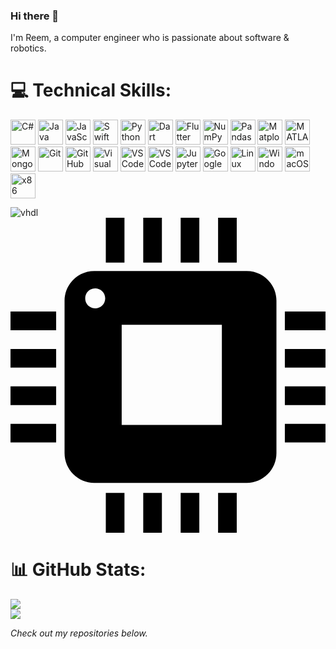 ### Hi there 👋

I'm Reem, a computer engineer who is passionate about software & robotics.

# 💻 Technical Skills:

<p align="left">
  
  <!-- C# -->
  <img src="https://cdn.jsdelivr.net/gh/devicons/devicon/icons/csharp/csharp-original.svg" width="40" height="40" alt="C#" />

  <!-- Java -->
  <img src="https://cdn.jsdelivr.net/gh/devicons/devicon/icons/java/java-original.svg" width="40" height="40" alt="Java" />
  
  <!-- JavaScript -->
  <img src="https://cdn.jsdelivr.net/gh/devicons/devicon/icons/javascript/javascript-original.svg" width="40" height="40" alt="JavaScript" />
  
  <!-- Swift -->
  <img src="https://cdn.jsdelivr.net/gh/devicons/devicon/icons/swift/swift-original.svg" width="40" height="40" alt="Swift" />
  
  <!-- Python -->
  <img src="https://cdn.jsdelivr.net/gh/devicons/devicon/icons/python/python-original.svg" width="40" height="40" alt="Python" />

  <!-- Dart -->
  <img src="https://cdn.jsdelivr.net/gh/devicons/devicon/icons/dart/dart-original.svg" width="40" height="40" alt="Dart" />
  
  <!-- Flutter -->
  <img src="https://cdn.jsdelivr.net/gh/devicons/devicon/icons/flutter/flutter-original.svg" width="40" height="40" alt="Flutter" />

  <!-- NumPy -->
  <img src="https://cdn.jsdelivr.net/gh/devicons/devicon/icons/numpy/numpy-original.svg" width="40" height="40" alt="NumPy" />
  
  <!-- Pandas -->
  <img src="https://cdn.jsdelivr.net/gh/devicons/devicon/icons/pandas/pandas-original.svg" width="40" height="40" alt="Pandas" />
  
  <!-- Matplotlib -->
  <img src="https://upload.wikimedia.org/wikipedia/commons/8/84/Matplotlib_icon.svg" width="40" height="40" alt="Matplotlib" />
  
  <!-- MATLAB -->
  <img src="https://cdn.jsdelivr.net/gh/devicons/devicon/icons/matlab/matlab-original.svg" width="40" height="40" alt="MATLAB" />
  
  <!-- MongoDB -->
  <img src="https://cdn.jsdelivr.net/gh/devicons/devicon/icons/mongodb/mongodb-original.svg" width="40" height="40" alt="MongoDB" />

  <!-- Git -->
  <img src="https://cdn.jsdelivr.net/gh/devicons/devicon/icons/git/git-original.svg" width="40" height="40" alt="Git" />
  
  <!-- GitHub -->
  <img src="https://cdn.jsdelivr.net/gh/devicons/devicon/icons/github/github-original.svg" width="40" height="40" alt="GitHub" />

  <!-- Visual Studio -->
  <img src="https://cdn.jsdelivr.net/gh/devicons/devicon/icons/visualstudio/visualstudio-original.svg" width="40" height="40" alt="Visual Studio" />
  
  <!-- VS Code -->
  <img src="https://cdn.jsdelivr.net/gh/devicons/devicon/icons/vscode/vscode-original.svg" width="40" height="40" alt="VS Code" />
  
  <!-- XCode -->
  <img src="https://cdn.jsdelivr.net/gh/devicons/devicon/icons/xcode/xcode-original.svg" width="40" height="40" alt="VS Code" />
  
  <!-- Jupyter -->
  <img src="https://cdn.jsdelivr.net/gh/devicons/devicon/icons/jupyter/jupyter-original.svg" width="40" height="40" alt="Jupyter" />

  <!-- Google Colab -->
  <img src="https://upload.wikimedia.org/wikipedia/commons/d/d0/Google_Colaboratory_SVG_Logo.svg" width="40" height="40" alt="Google Colab" />
  
  <!-- Linux -->
  <img src="https://cdn.jsdelivr.net/gh/devicons/devicon/icons/linux/linux-original.svg" width="40" height="40" alt="Linux" />
  
  <!-- Windows -->
  <img src="https://cdn.jsdelivr.net/gh/devicons/devicon/icons/windows8/windows8-original.svg" width="40" height="40" alt="Windows" />
  
  <!-- macOS -->
  <img src="https://cdn.jsdelivr.net/gh/devicons/devicon/icons/apple/apple-original.svg" width="40" height="40" alt="macOS" />
  
  <!-- x86 Assembly -->
  <img src="https://img.icons8.com/?size=100&id=55186&format=png&color=000000" width="40" height="40" alt="x86 Assembly" />

  <!-- VHDL -->
  ![vhdl](https://github.com/user-attachments/assets/5b86a60a-b211-40f1-8f46-819ed26a1d74)<svg height="512" width="512" xmlns="http://www.w3.org/2000/svg"><path d="m378.0400085 424.2304993h-244.0800781c-26.1040649 0-47.461937-21.3578796-47.461937-47.4619446v-244.0800781c0-26.1040726 21.357872-47.4619446 47.461937-47.4619446h244.0800781c26.1040649 0 47.4619446 21.357872 47.4619446 47.4619446v244.0800781c0 26.1040649-21.3578796 47.4619446-47.4619446 47.4619446zm-39.8469238-253.0592957h-160.2936249v160.2936096h160.2936249zm-155.8425445-171.1712036h-29.8509979v71.767746h29.8509979zm59.8793335 0h-29.8509979v71.767746h29.8509979zm59.8798065 0h-29.8509827v71.767746h29.8509827zm59.8788452 0h-29.8509827v71.767746h29.8509827zm-288.9492951 329.6844482h-73.0392303v29.8509827h73.0392303zm0-59.8788452h-73.0392303v29.8509827h73.0392303zm0-59.8798218h-73.0392303v29.8509979h73.0392303zm0-59.8793334h-73.0392303v29.8509979h73.0392303zm438.9607697 179.6380004h-73.0392456v29.8509827h73.0392456zm0-59.8788452h-73.0392456v29.8509827h73.0392456zm0-59.8798218h-73.0392456v29.8509979h73.0392456zm0-59.8793334h-73.0392456v29.8509979h73.0392456zm-329.6499481 290.1858215h-29.8509979v71.7677307h29.8509979zm59.8798218 0h-29.8509979v71.7677307h29.8509979zm59.8788299 0h-29.8509827v71.7677307h29.8509827zm59.8798218 0h-29.8509827v71.7677307h29.8509827zm-210.4378357-311.3309937c0-12.2711411-13.375473-19.9822464-24.0180664-13.8466721-10.6425934 6.1355667-10.6425858 21.5577774 0 27.6933517s24.0180664-1.5755309 24.0180664-13.8466796z"/></svg>

</p>

# 📊 GitHub Stats:
![](https://github-readme-stats.vercel.app/api?username=reemburshaid&hide_border=false&include_all_commits=true&count_private=true)<br/>
![](https://github-readme-streak-stats.herokuapp.com/?user=reemburshaid&hide_border=false)<br/>

*Check out my repositories below.*
